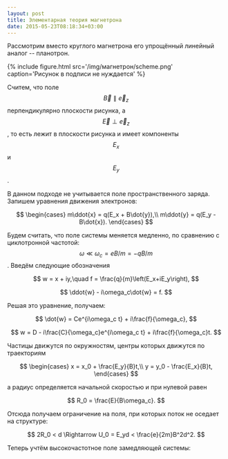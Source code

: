 ```yaml
---
layout: post
title: Элементарная теория магнетрона
date: 2015-05-23T08:18:34+03:00
---
```


Рассмотрим вместо круглого магнетрона его упрощённый линейный аналог -- планотрон.

{% include figure.html src='/img/магнетрон/scheme.png' caption='Рисунок в подписи не нуждается' %}

Считем, что поле $$ \vec{B} \parallel \vec{e}_z $$ перпендикулярно плоскости рисунка, а  $$ \vec{E} \perp \vec{e}_z $$, то есть лежит в плоскости рисунка и имеет компоненты $$ E_x $$ и $$ E_y $$.

В данном подходе не учитывается поле пространственного заряда. Запишем уравнения движения электронов:

$$
	\begin{cases}
		m\ddot{x} = q(E_x + B\dot{y}),\\
		m\ddot{y} = q(E_y - B\dot{x}).
	\end{cases}
$$

Будем считать, что поле системы меняется медленно, по сравнению с циклотронной частотой: $$ \omega \ll \omega_c = eB/m = -qB/m $$. Введём следующие обозначения

$$
	w = x + iy,\quad f = \frac{q}{m}\left(E_x+iE_y\right),
$$

$$
	\ddot{w} - i\omega_c\dot{w} = f.
$$

Решая это уравнение, получаем:

$$
	\dot{w} = Ce^{i\omega_c t} + i\frac{f}{\omega_c},
$$

$$
	w = D - i\frac{C}{\omega_c}e^{i\omega_c t} + i\frac{f}{\omega_c}t.
$$

Частицы движутся по окружностям, центры которых движутся по траекториям

$$
	\begin{cases}
		x = x_0 + \frac{E_y}{B}t,\\
		y = y_0 - \frac{E_x}{B}t,
	\end{cases}
$$

а радиус определяется начальной скоростью и при нулевой равен

$$
	R_0 = \frac{E}{B\omega_c}.
$$

Отсюда получаем ограничение на поля, при которых поток не оседает на структуре:

$$
	2R_0 < d \Rightarrow U_0 = E_yd < \frac{e}{2m}B^2d^2.
$$

Теперь учтём высокочастотное поле замедляющей системы: